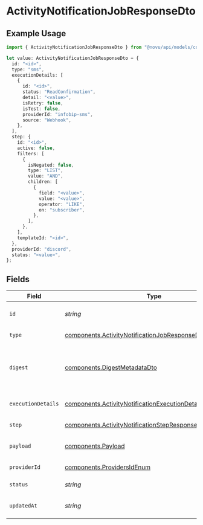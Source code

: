 # ActivityNotificationJobResponseDto

## Example Usage

```typescript
import { ActivityNotificationJobResponseDto } from "@novu/api/models/components";

let value: ActivityNotificationJobResponseDto = {
  id: "<id>",
  type: "sms",
  executionDetails: [
    {
      id: "<id>",
      status: "ReadConfirmation",
      detail: "<value>",
      isRetry: false,
      isTest: false,
      providerId: "infobip-sms",
      source: "Webhook",
    },
  ],
  step: {
    id: "<id>",
    active: false,
    filters: [
      {
        isNegated: false,
        type: "LIST",
        value: "AND",
        children: [
          {
            field: "<value>",
            value: "<value>",
            operator: "LIKE",
            on: "subscriber",
          },
        ],
      },
    ],
    templateId: "<id>",
  },
  providerId: "discord",
  status: "<value>",
};
```

## Fields

| Field                                                                                                                                    | Type                                                                                                                                     | Required                                                                                                                                 | Description                                                                                                                              |
| ---------------------------------------------------------------------------------------------------------------------------------------- | ---------------------------------------------------------------------------------------------------------------------------------------- | ---------------------------------------------------------------------------------------------------------------------------------------- | ---------------------------------------------------------------------------------------------------------------------------------------- |
| `id`                                                                                                                                     | *string*                                                                                                                                 | :heavy_check_mark:                                                                                                                       | Unique identifier of the job                                                                                                             |
| `type`                                                                                                                                   | [components.ActivityNotificationJobResponseDtoType](../../models/components/activitynotificationjobresponsedtotype.md)                   | :heavy_check_mark:                                                                                                                       | Type of the job                                                                                                                          |
| `digest`                                                                                                                                 | [components.DigestMetadataDto](../../models/components/digestmetadatadto.md)                                                             | :heavy_minus_sign:                                                                                                                       | Optional digest for the job, including metadata and events                                                                               |
| `executionDetails`                                                                                                                       | [components.ActivityNotificationExecutionDetailResponseDto](../../models/components/activitynotificationexecutiondetailresponsedto.md)[] | :heavy_check_mark:                                                                                                                       | Execution details of the job                                                                                                             |
| `step`                                                                                                                                   | [components.ActivityNotificationStepResponseDto](../../models/components/activitynotificationstepresponsedto.md)                         | :heavy_check_mark:                                                                                                                       | Step details of the job                                                                                                                  |
| `payload`                                                                                                                                | [components.Payload](../../models/components/payload.md)                                                                                 | :heavy_minus_sign:                                                                                                                       | Optional payload for the job                                                                                                             |
| `providerId`                                                                                                                             | [components.ProvidersIdEnum](../../models/components/providersidenum.md)                                                                 | :heavy_check_mark:                                                                                                                       | Provider ID of the job                                                                                                                   |
| `status`                                                                                                                                 | *string*                                                                                                                                 | :heavy_check_mark:                                                                                                                       | Status of the job                                                                                                                        |
| `updatedAt`                                                                                                                              | *string*                                                                                                                                 | :heavy_minus_sign:                                                                                                                       | Updated time of the notification                                                                                                         |